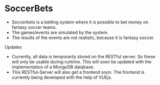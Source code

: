 ﻿# SoccerBets
 
- Soccerbets is a betting system where it is possible to bet money on fantasy soccer teams.
- The games/events are simulated by the system.
- The results of the events are not realistic, because it is fantasy soccer.

Updates
- Currently, all data is temporarily stored on the RESTful server. So these will only be usable during runtime.
  This will soon be updated with the implementation of a MongoDB database.
- This RESTful-Server will also get a frontend soon. The frontend is currently being developed with the help of VUEjs.
